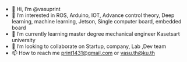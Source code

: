 - 👋 Hi, I’m @vasuprint
- 👀 I’m interested in ROS, Arduino, IOT, Advance control theory, Deep learning, machine learning, Jetson, Single computer board, embedded board
- 🌱 I’m currently learning master degree mechanical engineer Kasetsart university
- 💞️ I’m looking to collaborate on Startup, company, Lab ,Dev team 
- 📫 How to reach me print1431@gmail.com or vasu.th@ku.th 
<!---
vasuprint/vasuprint is a ✨ special ✨ repository because its `README.md` (this file) appears on your GitHub profile.
You can click the Preview link to take a look at your changes.
--->
